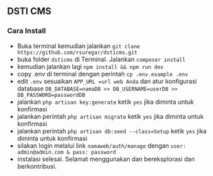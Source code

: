 ## DSTI CMS
### Cara Install

- Buka terminal kemudian jalankan `git clone https://github.com/rsuregar/dsticms.git`
- buka folder `dsticms` di Terminal. Jalankan `composer install` 
- kemudian jalankan lagi `npm install && npm run dev`
- copy .env di terminal dengan perintah `cp .env.example .env`
- edit `.env` sesuaikan `APP_URL =url web Anda` dan atur konfigurasi database `DB_DATABASE=namaDB >> DB_USERNAME=userDB >> DB_PASSWORD=passwordDB`
- jalankan `php artisan key:generate` ketik `yes` jika diminta untuk konfirmasi
- jalankan perintah `php artisan migrate` ketik `yes` jika diminta untuk konfirmasi
- jalankan perintah `php artisan db:seed --class=Setup` ketik `yes` jika diminta untuk konfirmasi
- silakan login melalui link `namaweb/auth/manage` dengan `user: admin@admin.com & pass: password`
- instalasi selesai. Selamat menggunakan dan bereksplorasi dan berkontribusi.
